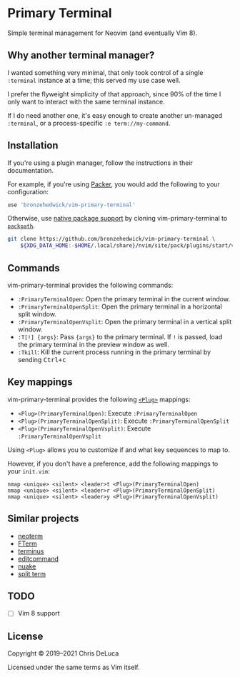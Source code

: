 # Primary Terminal

Simple terminal management for Neovim (and eventually Vim 8).

## Why another terminal manager?

I wanted something very minimal, that only took control of a single
`:terminal` instance at a time; this served my use case well.

I prefer the flyweight simplicity of that approach, since 90% of the
time I only want to interact with the same terminal instance.

If I do need another one, it's easy enough to create another un-managed
`:terminal`, or a process-specific `:e term://my-command`.

## Installation

If you're using a plugin manager, follow the instructions in their documentation.

For example, if you're using [Packer](https://github.com/wbthomason/packer.nvim), you would add the following to your configuration:

```lua
use 'bronzehedwick/vim-primary-terminal'
```

Otherwise, use [native package support](https://neovim.io/doc/user/repeat.html#packages) by cloning vim-primary-terminal to [`packpath`](https://neovim.io/doc/user/options.html#packpath).

```sh
git clone https://github.com/bronzehedwick/vim-primary-terminal \
    ${XDG_DATA_HOME:-$HOME/.local/share}/nvim/site/pack/plugins/start/vim-primary-terminal
```

## Commands

vim-primary-terminal provides the following commands:

- `:PrimaryTerminalOpen`: Open the primary terminal in the current window.
- `:PrimaryTerminalOpenSplit`: Open the primary terminal in a horizontal split window.
- `:PrimaryTerminalOpenVsplit`: Open the primary terminal in a vertical split window.
- `:T[!] {args}`: Pass `{args}` to the primary terminal. If `!` is passed, load the primary terminal in the preview window as well.
- `:Tkill`: Kill the current process running in the primary terminal by sending <kbd>Ctrl+c</kbd>

## Key mappings

vim-primary-terminal provides the following [`<Plug>`](https://neovim.io/doc/user/map.html#%3CPlug%3E) mappings:

- `<Plug>(PrimaryTerminalOpen)`: Execute `:PrimaryTerminalOpen`
- `<Plug>(PrimaryTerminalOpenSplit)`: Execute `:PrimaryTerminalOpenSplit`
- `<Plug>(PrimaryTerminalOpenVsplit)`: Execute `:PrimaryTerminalOpenVsplit`

Using `<Plug>` allows you to customize if and what key sequences to map to.

However, if you don't have a preference, add the following mappings to
your `init.vim`:

```vim
nmap <unique> <silent> <leader>t <Plug>(PrimaryTerminalOpen)
nmap <unique> <silent> <leader>r <Plug>(PrimaryTerminalOpenSplit)
nmap <unique> <silent> <leader>y <Plug>(PrimaryTerminalOpenVsplit)
```

## Similar projects

- [neoterm](https://github.com/kassio/neoterm)
- [FTerm](https://github.com/numToStr/FTerm.nvim)
- [terminus](https://github.com/brettanomyces/nvim-terminus)
- [editcommand](https://github.com/brettanomyces/nvim-editcommand)
- [nuake](https://github.com/Lenovsky/nuake)
- [split term](https://github.com/vimlab/split-term.vim)

## TODO

- [ ] Vim 8 support

## License

Copyright © 2019–2021 Chris DeLuca

Licensed under the same terms as Vim itself.
